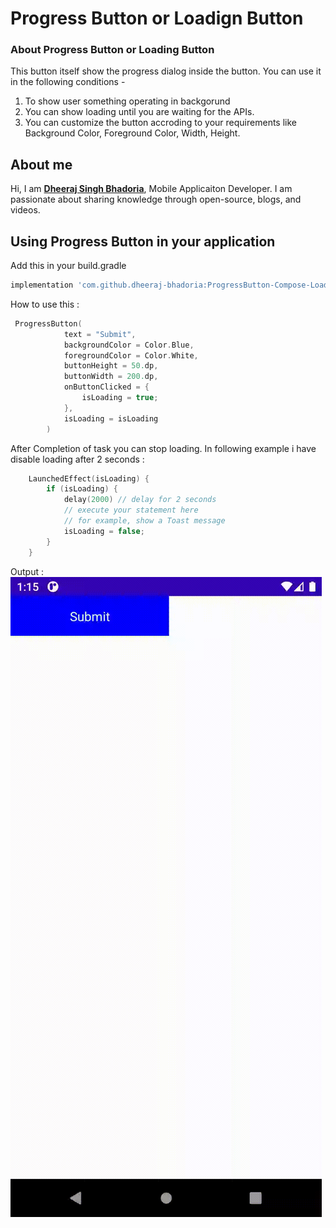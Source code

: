 
# Progress Button or Loadign Button

### About Progress Button or Loading Button 

This button itself show the progress dialog inside the button. You can use it in the following conditions - 
1. To show user something operating in backgorund
2. You can show loading until you are waiting for the APIs.
3. You can customize the button accroding to your requirements like Background Color, Foreground Color, Width, Height.

## About me

Hi, I am [**Dheeraj Singh Bhadoria**](https://dheeruapps.in), Mobile Applicaiton Developer. I am passionate about sharing knowledge through open-source, blogs, and videos.

## Using Progress Button in your application

Add this in your build.gradle
```groovy
implementation 'com.github.dheeraj-bhadoria:ProgressButton-Compose-Loading-Button-Library:0.0.1'
```

How to use this  :
```kotlin
 ProgressButton(
            text = "Submit",
            backgroundColor = Color.Blue,
            foregroundColor = Color.White,
            buttonHeight = 50.dp,
            buttonWidth = 200.dp,
            onButtonClicked = {
                isLoading = true;
            },
            isLoading = isLoading
        )
```
After Completion of task you can stop loading. In following example i have disable loading after 2 seconds :
```kotlin
    LaunchedEffect(isLoading) {
        if (isLoading) {
            delay(2000) // delay for 2 seconds
            // execute your statement here
            // for example, show a Toast message
            isLoading = false;
        }
    }
```
Output  :
<img src=https://github.com/dheeraj-bhadoria/ProgressButton-Compose-Loading-Button-Library/blob/main/progressbutton.gif >

